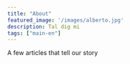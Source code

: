 ```yaml
---
title: "About"
featured_image: '/images/alberto.jpg'
description: Tal dig mi
tags: ["main-en"]
---
```


A few articles that tell our story

